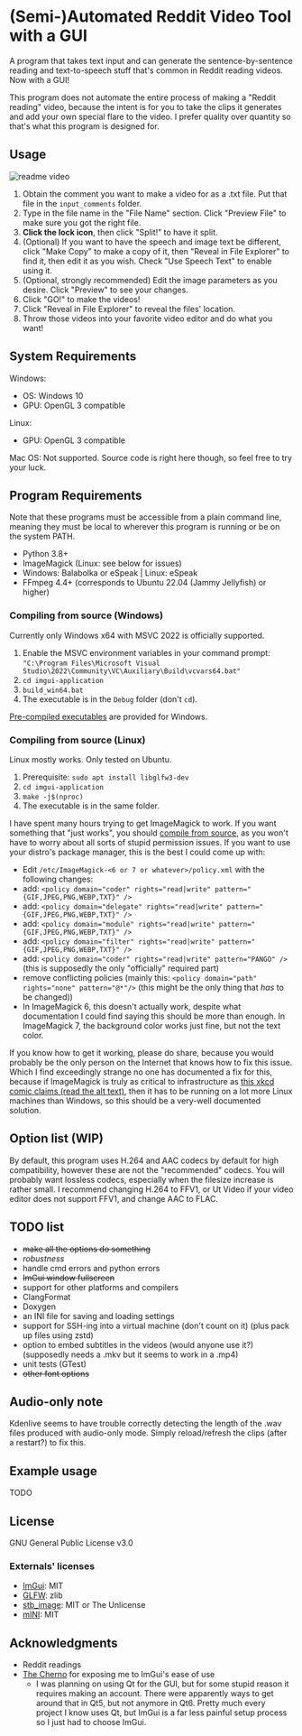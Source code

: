 # (Semi-)Automated Reddit Video Tool with a GUI

A program that takes text input and can generate the sentence-by-sentence reading and text-to-speech stuff that's common in Reddit reading videos. Now with a GUI!

This program does not automate the entire process of making a "Reddit reading" video, because the intent is for you to take the clips it generates and add your own special flare to the video. I prefer quality over quantity so that's what this program is designed for.

## Usage

![readme video](readme-video-alpha.gif)

1. Obtain the comment you want to make a video for as a .txt file. Put that file in the `input_comments` folder.
1. Type in the file name in the "File Name" section. Click "Preview File" to make sure you got the right file.
1. **Click the lock icon**, then click "Split!" to have it split.
1. (Optional) If you want to have the speech and image text be different, click "Make Copy" to make a copy of it, then "Reveal in File Explorer" to find it, then edit it as you wish. Check "Use Speech Text" to enable using it.
1. (Optional, strongly recommended) Edit the image parameters as you desire. Click "Preview" to see your changes.
1. Click "GO!" to make the videos!
1. Click "Reveal in File Explorer" to reveal the files' location.
1. Throw those videos into your favorite video editor and do what you want!

## System Requirements

Windows:

* OS: Windows 10
* GPU: OpenGL 3 compatible

Linux:

* GPU: OpenGL 3 compatible

Mac OS: Not supported. Source code is right here though, so feel free to try your luck.

## Program Requirements

Note that these programs must be accessible from a plain command line, meaning they must be local to wherever this program is running or be on the system PATH.

* Python 3.8+
* ImageMagick (Linux: see below for issues)
* Windows: Balabolka or eSpeak | Linux: eSpeak
* FFmpeg 4.4+ (corresponds to Ubuntu 22.04 (Jammy Jellyfish) or higher)

### Compiling from source (Windows)

Currently only Windows x64 with MSVC 2022 is officially supported.

1. Enable the MSVC environment variables in your command prompt: `"C:\Program Files\Microsoft Visual Studio\2022\Community\VC\Auxiliary\Build\vcvars64.bat"`
1. `cd imgui-application`
1. `build_win64.bat`
1. The executable is in the `Debug` folder (don't `cd`).

[Pre-compiled executables](https://github.com/tanksdude/automated-reddit-video-tool-gui/releases) are provided for Windows.

### Compiling from source (Linux)

Linux mostly works. Only tested on Ubuntu.

1. Prerequisite: `sudo apt install libglfw3-dev`
1. `cd imgui-application`
1. `make -j$(nproc)`
1. The executable is in the same folder.

I have spent many hours trying to get ImageMagick to work. If you want something that "just works", you should [compile from source](https://imagemagick.org/script/install-source.php#linux), as you won't have to worry about all sorts of stupid permission issues. If you want to use your distro's package manager, this is the best I could come up with:

* Edit `/etc/ImageMagick-<6 or 7 or whatever>/policy.xml` with the following changes:
* add: `<policy domain="coder" rights="read|write" pattern="{GIF,JPEG,PNG,WEBP,TXT}" />`
* add: `<policy domain="delegate" rights="read|write" pattern="{GIF,JPEG,PNG,WEBP,TXT}" />`
* add: `<policy domain="module" rights="read|write" pattern="{GIF,JPEG,PNG,WEBP,TXT}" />`
* add: `<policy domain="filter" rights="read|write" pattern="{GIF,JPEG,PNG,WEBP,TXT}" />`
* add: `<policy domain="coder" rights="read|write" pattern="PANGO" />` (this is supposedly the only "officially" required part)
* remove conflicting policies (mainly this: `<policy domain="path" rights="none" pattern="@*"/>` (this might be the only thing that *has* to be changed))
* In ImageMagick 6, this doesn't actually work, despite what documentation I could find saying this should be more than enough. In ImageMagick 7, the background color works just fine, but not the text color.

If you know how to get it working, please do share, because you would probably be the only person on the Internet that knows how to fix this issue. Which I find exceedingly strange no one has documented a fix for this, because if ImageMagick is truly as critical to infrastructure as [this xkcd comic claims (read the alt text)](https://xkcd.com/2347/), then it has to be running on a lot more Linux machines than Windows, so this should be a very-well documented solution.

## Option list (WIP)

By default, this program uses H.264 and AAC codecs by default for high compatibility, however these are not the "recommended" codecs. You will probably want lossless codecs, especially when the filesize increase is rather small. I recommend changing H.264 to FFV1, or Ut Video if your video editor does not support FFV1, and change AAC to FLAC.

## TODO list

* ~~make all the options do something~~
* *robustness*
* handle cmd errors and python errors
* ~~ImGui window fullscreen~~
* support for other platforms and compilers
* ClangFormat
* Doxygen
* an INI file for saving and loading settings
* support for SSH-ing into a virtual machine (don't count on it) (plus pack up files using zstd)
* option to embed subtitles in the videos (would anyone use it?) (supposedly needs a .mkv but it seems to work in a .mp4)
* unit tests (GTest)
* ~~other font options~~

## Audio-only note

Kdenlive seems to have trouble correctly detecting the length of the .wav files produced with audio-only mode. Simply reload/refresh the clips (after a restart?) to fix this.

## Example usage

TODO

## License

GNU General Public License v3.0

### Externals' licenses

* [ImGui](https://github.com/ocornut/imgui): MIT
* [GLFW](https://www.glfw.org/): zlib
* [stb_image](https://github.com/nothings/stb): MIT or The Unlicense
* [mINI](https://github.com/metayeti/mINI): MIT

## Acknowledgments

* Reddit readings
* [The Cherno](https://www.youtube.com/@TheCherno/videos) for exposing me to ImGui's ease of use
    * I was planning on using Qt for the GUI, but for some stupid reason it requires making an account. There were apparently ways to get around that in Qt5, but not anymore in Qt6. Pretty much every project I know uses Qt, but ImGui is a far less painful setup process so I just had to choose ImGui.
